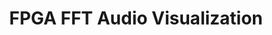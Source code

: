 ---
layout: post
title: FPGA FFT Audio Visualization
site: https://www.youtube.com/watch?v=g-Gh5SFSpzw
image: /lib/img/projects/fftaudio.png
category: demo
whichdd: May 2013
maker: 
- name: Howard Mao
  school: Columbia
- name: Kavita Jain-Cocks
  school: Columbia
- name: Amrita Mazumdar
  school: Columbia
- name: Darien Nurse
  school: Columbia
- name: Jonathan Yu
  school: Columbia
---